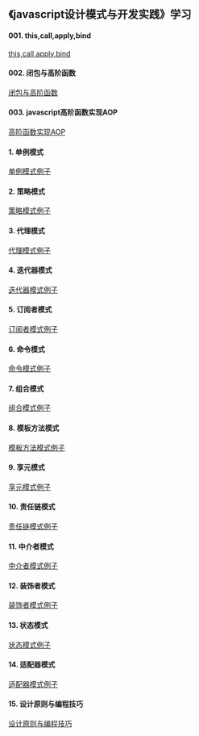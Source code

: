 ## 《javascript设计模式与开发实践》学习

#### 001. this,call,apply,bind
<a href='./design_pattern/00-this,call,apply,bind.html'>this,call,apply,bind</a>   

#### 002. 闭包与高阶函数
<a href='./design_pattern/00-闭包与高阶函数.html'>闭包与高阶函数</a>   

#### 003. javascript高阶函数实现AOP
<a href='./design_pattern/00-高阶函数实现AOP.html'>高阶函数实现AOP</a>   

#### 1. 单例模式
<a href='./design_pattern/01-singleton.html'>单例模式例子</a>   

#### 2. 策略模式   
<a href='./design_pattern/02-strategy.html'>策略模式例子</a>   

#### 3. 代理模式
<a href='./design_pattern/03-proxy.html'>代理模式例子</a>   

#### 4. 迭代器模式
<a href='./design_pattern/04-iterator.html'>迭代器模式例子</a>   

#### 5. 订阅者模式
<a href='./design_pattern/05-sub_pub.html'>订阅者模式例子</a>   

#### 6. 命令模式
<a href='./design_pattern/06-command.html'>命令模式例子</a>   

#### 7. 组合模式
<a href='./design_pattern/07-component.html'>组合模式例子</a>   

#### 8. 模板方法模式
<a href='./design_pattern/08-template-method.html'>模板方法模式例子</a>   

#### 9. 享元模式
<a href='./design_pattern/09-flyweight.html'>享元模式例子</a>   

#### 10. 责任链模式
<a href='./design_pattern/10-responsibility-chain.html'>责任链模式例子</a>   

#### 11. 中介者模式
<a href='./design_pattern/11-mediator.html'>中介者模式例子</a>   

#### 12. 装饰者模式
<a href='./design_pattern/12-decorator.html'>装饰者模式例子</a>   

#### 13. 状态模式
<a href='./design_pattern/13-state.html'>状态模式例子</a>   

#### 14. 适配器模式
<a href='./design_pattern/14-adaptor.html'>适配器模式例子</a>   

#### 15. 设计原则与编程技巧
<a href='./design_pattern/15-设计原则与编程技巧.html'>设计原则与编程技巧</a>   
